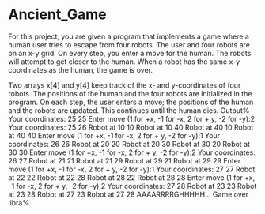# Ancient_Game
For this project, you are given a program that implements a game where a human user tries to escape from four robots. The user and four robots are on an x-y grid. On every step, you enter a move for the human. The robots will attempt to get closer to the human.
When a robot has the same x-y coordinates as the human, the game is over. 

Two arrays x[4] and y[4] keep track of the x- and y-coordinates of four robots. The positions of the human and the four robots are initialized in the program. On each step, the user enters a move; the positions of the human and the robots are updated. This continues until the human dies. 
Output% 
Your coordinates: 25 25
Enter move (1 for +x, -1 for -x, 2 for + y, -2 for -y):2
Your coordinates: 25 26
Robot at 10 10
Robot at 10 40
Robot at 40 10
Robot at 40 40
Enter move (1 for +x, -1 for -x, 2 for + y, -2 for -y):1
Your coordinates: 26 26
Robot at 20 20
Robot at 20 30
Robot at 30 20
Robot at 30 30
Enter move (1 for +x, -1 for -x, 2 for + y, -2 for -y):2
Your coordinates: 26 27
Robot at 21 21
Robot at 21 29
Robot at 29 21
Robot at 29 29
Enter move (1 for +x, -1 for -x, 2 for + y, -2 for -y):1
Your coordinates: 27 27
Robot at 22 22
Robot at 22 28
Robot at 28 22
Robot at 28 28
Enter move (1 for +x, -1 for -x, 2 for + y, -2 for -y):2
Your coordinates: 27 28
Robot at 23 23
Robot at 23 28
Robot at 27 23
Robot at 27 28
AAAARRRRGHHHHH... Game over
libra%
